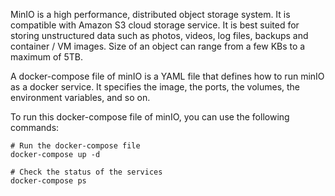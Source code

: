 MinIO is a high performance, distributed object storage system. It is compatible with Amazon S3 cloud storage service. It is best suited for storing unstructured data such as photos, videos, log files, backups and container / VM images. Size of an object can range from a few KBs to a maximum of 5TB.

A docker-compose file of minIO is a YAML file that defines how to run minIO as a docker service. It specifies the image, the ports, the volumes, the environment variables, and so on. 

To run this docker-compose file of minIO, you can use the following commands:
```
# Run the docker-compose file
docker-compose up -d

# Check the status of the services
docker-compose ps
```
